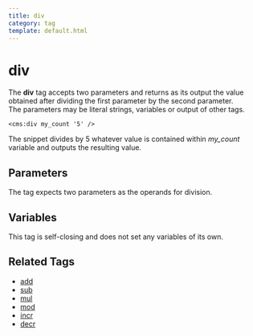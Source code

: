 ```yaml
---
title: div
category: tag
template: default.html
---
```


# div

The **div** tag accepts two parameters and returns as its output the value obtained after dividing the first parameter by the second parameter.<br/>
The parameters may be literal strings, variables or output of other tags.

```
<cms:div my_count '5' />
```

The snippet divides by 5 whatever value is contained within _my\_count_ variable and outputs the resulting value.

## Parameters

The tag expects two parameters as the operands for division.

## Variables

This tag is self-closing and does not set any variables of its own.

## Related Tags

*   [add](../add.html)
*   [sub](../sub.html)
*   [mul](../mul.html)
*   [mod](../mod.html)
*   [incr](../incr.html)
*   [decr](../decr.html)
